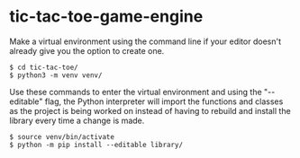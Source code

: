 # tic-tac-toe-game-engine

Make a virtual environment using the command line if your editor doesn't already
give you the option to create one.
```Shell
$ cd tic-tac-toe/
$ python3 -m venv venv/
```

Use these commands to enter the virtual environment and using the "--editable" flag,
the Python interpreter will import the functions and classes as the project is
being worked on instead of having to rebuild and install the library every time
a change is made.
```Shell
$ source venv/bin/activate
$ python -m pip install --editable library/
```
